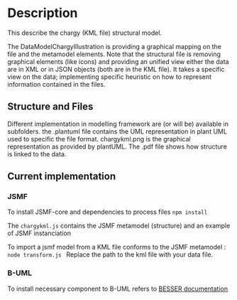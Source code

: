 # Description
This describe the chargy (KML file) structural model.

The DataModelChargyIllustration is providing a graphical mapping on the file and the metamodel elements. Note that the structural file is removing graphical elements (like icons) and providing an unified view either the data are in XML or in JSON objects (both are in the KML file).
It takes a specific view on the data; implementing specific heuristic on how to represent information contained in the files.

## Structure and Files
Different implementation in modelling framework are (or will be) available in subfolders.
the .plantuml file contains the UML representation in plant UML used to specific the file format.
chargykml.png is the graphical representation as provided by plantUML.
The .pdf file shows how structure is linked to the data.

## Current implementation

### JSMF
To install JSMF-core and dependencies to process files
``` npm install ``` 

The ` chargykml.js ` contains the JSMF metamodel (structure) and an example of JSMF instanciation

To import a jsmf model from a KML file conforms to the JSMF metamodel :
```node transform.js ```
Replace the path to the kml file with your data file.

### B-UML
To install necessary component to B-UML refers to [BESSER documentation](https://besser.readthedocs.io/en/latest/installation.html)
